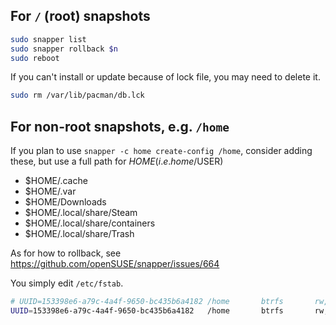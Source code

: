 ## For `/` (root) snapshots

```sh
sudo snapper list
sudo snapper rollback $n
sudo reboot
```

If you can't install or update because of lock file, you may need to delete it.

```sh
sudo rm /var/lib/pacman/db.lck
```

## For non-root snapshots, e.g. `/home`

If you plan to use `snapper -c home create-config /home`, consider adding these, but use a full path for $HOME (i.e. home/$USER)
- $HOME/.cache
- $HOME/.var
- $HOME/Downloads
- $HOME/.local/share/Steam
- $HOME/.local/share/containers
- $HOME/.local/share/Trash

As for how to rollback, see https://github.com/openSUSE/snapper/issues/664

You simply edit `/etc/fstab`.

```sh
# UUID=153398e6-a79c-4a4f-9650-bc435b6a4182	/home     	btrfs     	rw,noatime,compress=zstd:15,ssd,space_cache,subvolid=258,subvol=/@/home,discard=async	0 0
UUID=153398e6-a79c-4a4f-9650-bc435b6a4182	/home     	btrfs     	rw,noatime,compress=zstd:15,ssd,space_cache,subvolid=928,subvol=/@/home/.snapshots/1/snapshot,discard=async	0 0
```
